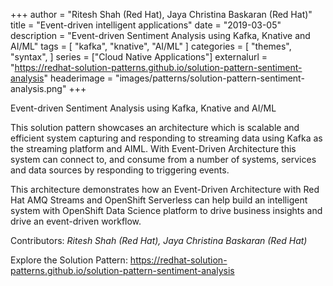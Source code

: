 +++
author = "Ritesh Shah (Red Hat), Jaya Christina Baskaran (Red Hat)"
title = "Event-driven intelligent applications"
date = "2019-03-05"
description = "Event-driven Sentiment Analysis using Kafka, Knative and AI/ML"
tags = [
    "kafka", "knative", "AI/ML"
]
categories = [
    "themes",
    "syntax",
]
series = ["Cloud Native Applications"]
externalurl = "https://redhat-solution-patterns.github.io/solution-pattern-sentiment-analysis"
headerimage = "images/patterns/solution-pattern-sentiment-analysis.png"
+++

Event-driven Sentiment Analysis using Kafka, Knative and AI/ML

<!--more-->
This solution pattern showcases an architecture which is scalable and efficient system capturing and responding to streaming data using Kafka as the streaming platform and AIML. With Event-Driven Architecture this system can connect to, and consume from a number of systems, services and data sources by responding to triggering events.

This architecture demonstrates how an Event-Driven Architecture with Red Hat AMQ Streams and OpenShift Serverless can help build an intelligent system with OpenShift Data Science platform to drive business insights and drive an event-driven workflow.

Contributors: _Ritesh Shah (Red Hat), Jaya Christina Baskaran (Red Hat)_

Explore the Solution Pattern: https://redhat-solution-patterns.github.io/solution-pattern-sentiment-analysis